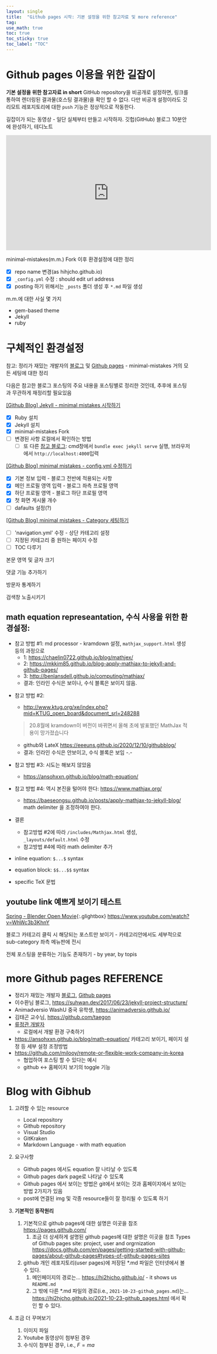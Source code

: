 ```yaml
---
layout: single
title:  "Github pages 시작: 기본 설정을 위한 참고자료 및 more reference"
tag:
use_math: true
toc: true
toc_sticky: true
toc_label: "TOC"
---
```



# Github pages 이용을 위한 길잡이

**기본 설정을 위한 참고자료 in short**
GitHub repository을 비공개로 설정하면, 링크를 통하여 렌더링된 결과물(호스팅 결과물)을 확인 할 수 없다. 다만 비공개 설정이라도 깃 리모트 레포지토리에 대한 `push` 기능은 정상적으로 작동한다.

길잡이가 되는 동영상 - 일단 실체부터 만들고 시작하자.
깃헙(GitHub) 블로그 10분안에 완성하기, 테디노트

<iframe width="560" height="315" src="https://www.youtube.com/embed/ACzFIAOsfpM" title="YouTube video player" frameborder="0" allow="accelerometer; autoplay; clipboard-write; encrypted-media; gyroscope; picture-in-picture" allowfullscreen></iframe>

minimal-mistakes(m.m.) Fork 이후 환경설정에 대한 정리
- [x] repo name 변경(as hihjcho.github.io)
- [x] `_config.yml` 수정 : should edit url address
- [x] posting 하기 위해서는 `_posts` 폴더 생성 후 `*.md` 파일 생성

m.m.에 대한 사실 몇 가지
- gem-based theme
- Jekyll
- ruby



# 구체적인 환경설정
참고: 정리가 재밌는 개발자의 [블로그](https://eona1301.github.io/) 및 [Github pages](https://github.com/eona1301/eona1301.github.io)  - minimal-mistakes 거의 모든 세팅에 대한 정리 <br>

다음은 참고한 블로그 포스팅의 주요 내용을 포스팅별로 정리한 것인데, 추후에 포스팅과 무관하게 재정리할 필요있음 <br>

[[Github Blog] Jekyll - minimal mistakes 시작하기](https://eona1301.github.io/github_blog/GithubBlog-Start/)
- [x] Ruby 설치
- [x] Jekyll 설치
- [x] minimal-mistakes Fork
- [ ] 변경된 사항 로컬에서 확인하는 방법
  - [ ] 또 다른 [참고 블로그](https://ryureka.github.io/blog/GitHub-%EB%B8%94%EB%A1%9C%EA%B7%B8-%EB%A7%8C%EB%93%A4%EA%B8%B0(2)-%EA%B0%9C%EB%B0%9C-%ED%99%98%EA%B2%BD-%EA%B5%AC%EC%B6%95%ED%95%98%EA%B8%B0/): cmd창에서 `bundle exec jekyll serve` 실행, 브라우저에서 `http://localhost:4000`입력

[[Github Blog] minimal mistakes - config.yml 수정하기](https://eona1301.github.io/github_blog/GithubBlog-config/)
- [x] 기본 정보 입력 - 블로그 전반에 적용되는 사항
- [x] 메인 프로필 영역 입력 - 블로그 좌측 프로필 영역
- [x] 하단 프로필 영역 - 블로그 하단 프로필 영역
- [x] 첫 화면 게시물 개수
- [ ] dafaults 설정(?)

[[Github Blog] minimal mistakes - Category 세팅하기](https://eona1301.github.io/github_blog/GithubBlog-Category/)
- [ ] 'navigation.yml' 수정 - 상단 카테고리 설정
- [ ] 지정된 카테고리 중 원하는 페이지 수정
- [ ] TOC 다루기

본문 영역 및 글자 크기

댓글 기능 추가하기

방문자 통계하기

검색창 노출시키기



## math equation represeantation, 수식 사용을 위한 환경설정:
- 참고 방법 #1: md processor - kramdown 설정, `mathjax_support.html` 생성 등의 과정으로
  - 1: https://chaelin0722.github.io/blog/mathjex/
  - 2: https://mkkim85.github.io/blog-apply-mathjax-to-jekyll-and-github-pages/
  - 3: http://benlansdell.github.io/computing/mathjax/
  - 결과: 인라인 수식은 보이나, 수식 블록은 보이지 않음.

<p>

- 참고 방법 #2: 
  - http://www.ktug.org/xe/index.php?mid=KTUG_open_board&document_srl=248288 

  > 20.8월에 kramdown이 버전이 바뀌면서 올해 초에 발표했던 MathJax 적용이 망가졌습니다
  
  - github와 LateX https://eeeuns.github.io/2020/12/10/githubblog/
  - 결과: 인라인 수식은 안보이고, 수식 블록은 보임 -.-

<p>

- 참고 방법 #3: 시도는 해보지 않았음
  - https://ansohxxn.github.io/blog/math-equation/

- 참고 방법 #4: 역시 본진을 털어야 한다: https://www.mathjax.org/
  - https://baeseongsu.github.io/posts/apply-mathjax-to-jekyll-blog/ math delimiter 을 조정하여야 한다.

- 결론
  - 참고방법 #2에 따라 `/includes/Mathjax.html` 생성, `_layouts/default.html` 수정
  - 참고방법 #4에 따라 math delimiter 추가 


- inline equation: `$...$` syntax
- equation block: `$$...$$` syntax
- specific TeX 문법



## youtube link 예쁘게 보이기 테스트
[Spring - Blender Open Movie](https://www.youtube.com/watch?v=WhWc3b3KhnY){:.glightbox}
https://www.youtube.com/watch?v=WhWc3b3KhnY


블로그 카테고리 클릭 시 해당되는 포스트만 보이기 - 카테고리안에서도 세부적으로 sub-category 좌측 메뉴판에 전시

전체 포스팅을 분류하는 기능도 존재하기 - by year, by topis


# more Github pages REFERENCE
- 정리가 재밌는 개발자 [블로그](https://eona1301.github.io/), [Github pages](https://github.com/eona1301/eona1301.github.io)
- 이수환님 블로그, https://suhwan.dev/2017/06/23/jekyll-project-structure/
- Animadversio WashU 중국 유학생, https://animadversio.github.io/
- 김태곤 교수님, https://github.com/taegon
- [류정관 개발자](https://ryureka.github.io/)
  - 로컬에서 개발 환경 구축하기
- https://ansohxxn.github.io/blog/math-equation/ 카테고리 보이기, 페이지 설정 등 세부 설정 조정방법
- https://github.com/milooy/remote-or-flexible-work-company-in-korea
  - 협업하여 포스팅 할 수 있다는 예시
  - github <-> 홈페이지 보기의 toggle 기능


# Blog with Gibhub

1. 고려할 수 있는 resource
    - Local repository
    - Github repository
    - Visual Studio
    - GitKraken
    - Markdown Language - with math equation
2. 요구사항
    - Github pages 에서도 equation 잘 나타날 수 있도록
    - Github pages dark page로 나타날 수 있도록
    - Github pages 에서 보이는 방법은 git에서 보이는 것과 홈페이지에서 보이는 방법 2가지가 있음
    - post에 연결된 img 및 각종 resource들이 잘 정리될 수 있도록 하기
3. **기본적인 동작원리**
   1. 기본적으로 github pages에 대한 설명은 이곳을 참조 https://pages.github.com/
      1. 조금 더 상세하게 설명된 github pages에 대한 설명은 이곳을 참조
      Types of Github pages site: project, user and orgrnization
      https://docs.github.com/en/pages/getting-started-with-github-pages/about-github-pages#types-of-github-pages-sites
   2. github 개인 레포지토리(user pages)에 저장된 *.md 파일은 인터넷에서 볼 수 있다.
      1. 메인페이지의 경로는... https://hi2hjcho.github.io/ - it shows us `README.md`
      2. 그 밖에 다른 *.md 파일의 경로(i.e., `2021-10-23-github_pages.md`)는... https://hi2hjcho.github.io/2021-10-23-github_pages.html 에서 확인 할 수 있다.

4. 조금 더 꾸며보기
   1. 이미지 파일
   2. Youtube 동영상이 첨부된 경우
   3. 수식이 첨부된 경우, i.e., $F=ma$
